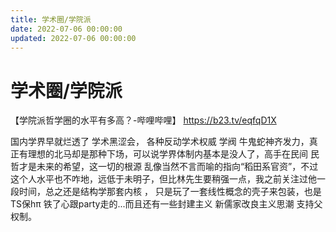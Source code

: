 ```yaml
---
title: 学术圈/学院派
date: 2022-07-06 00:00:00
updated: 2022-07-06 00:00:00
---
```


# 学术圈/学院派

【学院派哲学圈的水平有多高？-哔哩哔哩】 https://b23.tv/eqfqD1X

国内学界早就烂透了 学术黑涩会， 各种反动学术权威 学阀 牛鬼蛇神齐发力，真正有理想的北马却是那种下场，可以说学界体制内基本是没人了，高手在民间  民哲才是未来的希望，这一切的根源 乱像当然不言而喻的指向“稻田系官资”，不过这个人水平也不咋地，远低于未明子，但比林先生要稍强一点，我之前关注过他一段时间，总之还是结构学那套内核 ， 只是玩了一套线性概念的壳子来包装，也是TS保hπ  铁了心跟party走的...而且还有一些封建主义  新儒家改良主义思潮  支持父权制。
